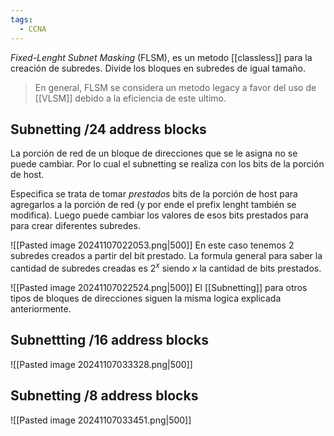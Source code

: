 ```yaml
---
tags:
  - CCNA
---
```

_Fixed-Lenght Subnet Masking_ (FLSM), es un metodo [[classless]] para la creación de subredes. Divide los bloques en subredes de igual tamaño. 

> En general, FLSM se considera un metodo legacy a favor del uso de [[VLSM]] debido a la eficiencia de este ultimo. 


## Subnetting /24 address blocks

La porción de red de un bloque de direcciones que se le asigna no se puede cambiar. Por lo cual el subnetting se realiza con los bits de la porción de host. 

Especifica se trata de tomar _prestados_ bits de la porción de host para agregarlos a la porción de red (y por ende el prefix lenght también se modifica).  Luego puede cambiar los valores de esos bits prestados para para crear diferentes subredes.

![[Pasted image 20241107022053.png|500]]
En este caso tenemos 2 subredes creados a partir del bit prestado. La formula general para saber la cantidad de subredes creadas es $2^x$ siendo $x$ la cantidad de bits prestados. 

![[Pasted image 20241107022524.png|500]]
El [[Subnetting]] para otros tipos de bloques de direcciones siguen la misma logica explicada anteriormente. 

## Subnettting /16 address blocks 
![[Pasted image 20241107033328.png|500]]

## Subnetting /8 address blocks 
![[Pasted image 20241107033451.png|500]]